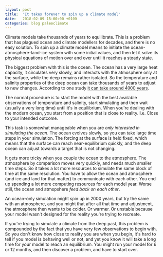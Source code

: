 ```yaml
---
layout: post
title:  "It takes forever to spin up a climate model"
date:   2018-02-09 15:00:00 +0100
categories: blog paleoclimate
---
```


Climate models take thousands of years to equilibrate. This is a problem that has plagued ocean and climate modellers for decades, and there is no easy solution. To spin up a climate model means to initiate the ocean-atmosphere-land-ice system with some initial values, and then let it solve its physical equations of motion over and over until it reaches a steady state. 

The biggest problem with this is the ocean. The ocean has a very large heat capacity, it circulates very slowly, and interacts with the atmosphere only at the surface, while the deep remains rather isolated. So the temperature and salinity properties of the deep ocean can take thousands of years to adjust to new changes. According to one study [it can take around 4000 years](https://journals.ametsoc.org/doi/abs/10.1175/1520-0442%281996%29009%3C1092%3AATEIAG%3E2.0.CO%3B2).

The normal procedure is to start the model with the best available observations of temperature and salinity, start simulating and then wait (usually a very long time) until it's in equilibrium. When you're dealing with the modern ocean, you  start from a position that is close to reality. I.e. Close to your intended outcome. 

This task is somewhat manageable when you are *only interested in simulating the ocean*. The ocean evolves slowly, so you can take large time steps in your simulation. The forcing at the surface is held fixed, which means that the surface can reach near-equilibrium quickly, and the deep ocean can adjust towards a target that is not changing. 

It gets more tricky when you couple the ocean to the atmosphere. The atmosphere by comparison moves very quickly, and needs much smaller time steps. So it takes a lot more resources to simulate the same block of time at the same resolution. You have to allow the ocean and atmosphere (and ice and land for that matter) to communicate with each other. You end up spending a lot more computing resources for each model year. Worse still, the ocean and atmopshere *feed back on each other*. 

An ocean-only simulation might spin up in 2000 years, but try the same with an atmosphere, and you might that after all that time and adjustment, the atmosphere then wants to be colder. Or warmer. Or unstable because your model wasn't designed for the reality you're trying to recreate. 

If you're trying to simulate a climate from the deep past, this problem is compounded by the fact that you have very few observations to begin with. So you don't know how close to reality you are when you begin, it's hard to tell if you model is behaving well or not, and yet you know it will take a long time for your model to reach an equilibrium. You might run your model for 6 or 12 months, and then discover a problem, and have to start over. 